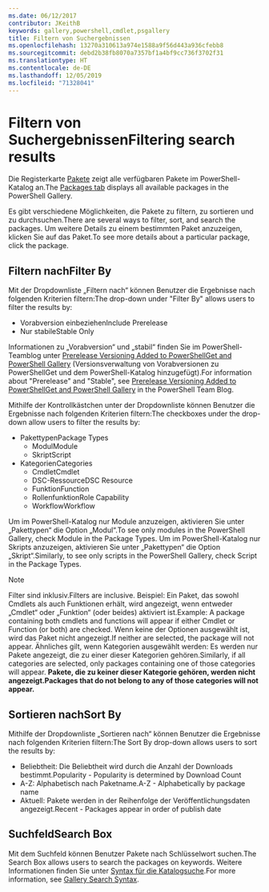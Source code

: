 ```yaml
---
ms.date: 06/12/2017
contributor: JKeithB
keywords: gallery,powershell,cmdlet,psgallery
title: Filtern von Suchergebnissen
ms.openlocfilehash: 13270a310613a974e1588a9f56d443a936cfebb8
ms.sourcegitcommit: debd2b38fb8070a7357bf1a4bf9cc736f3702f31
ms.translationtype: HT
ms.contentlocale: de-DE
ms.lasthandoff: 12/05/2019
ms.locfileid: "71328041"
---
```

# <a name="filtering-search-results"></a><span data-ttu-id="0c3dc-103">Filtern von Suchergebnissen</span><span class="sxs-lookup"><span data-stu-id="0c3dc-103">Filtering search results</span></span>

<span data-ttu-id="0c3dc-104">Die Registerkarte [Pakete](https://www.powershellgallery.com/packages) zeigt alle verfügbaren Pakete im PowerShell-Katalog an.</span><span class="sxs-lookup"><span data-stu-id="0c3dc-104">The [Packages tab](https://www.powershellgallery.com/packages) displays all available packages in the PowerShell Gallery.</span></span>

<span data-ttu-id="0c3dc-105">Es gibt verschiedene Möglichkeiten, die Pakete zu filtern, zu sortieren und zu durchsuchen.</span><span class="sxs-lookup"><span data-stu-id="0c3dc-105">There are several ways to filter, sort, and search the packages.</span></span>
<span data-ttu-id="0c3dc-106">Um weitere Details zu einem bestimmten Paket anzuzeigen, klicken Sie auf das Paket.</span><span class="sxs-lookup"><span data-stu-id="0c3dc-106">To see more details about a particular package, click the package.</span></span>

## <a name="filter-by"></a><span data-ttu-id="0c3dc-107">Filtern nach</span><span class="sxs-lookup"><span data-stu-id="0c3dc-107">Filter By</span></span>

<span data-ttu-id="0c3dc-108">Mit der Dropdownliste „Filtern nach“ können Benutzer die Ergebnisse nach folgenden Kriterien filtern:</span><span class="sxs-lookup"><span data-stu-id="0c3dc-108">The drop-down under "Filter By" allows users to filter the results by:</span></span>
- <span data-ttu-id="0c3dc-109">Vorabversion einbeziehen</span><span class="sxs-lookup"><span data-stu-id="0c3dc-109">Include Prerelease</span></span>
- <span data-ttu-id="0c3dc-110">Nur stabile</span><span class="sxs-lookup"><span data-stu-id="0c3dc-110">Stable Only</span></span>

<span data-ttu-id="0c3dc-111">Informationen zu „Vorabversion“ und „stabil“ finden Sie im PowerShell-Teamblog unter [Prerelease Versioning Added to PowerShellGet and PowerShell Gallery](https://blogs.msdn.microsoft.com/powershell/2017/12/05/prerelease-versioning-added-to-powershellget-and-powershell-gallery/) (Versionsverwaltung von Vorabversionen zu PowerShellGet und dem PowerShell-Katalog hinzugefügt).</span><span class="sxs-lookup"><span data-stu-id="0c3dc-111">For information about "Prerelease" and "Stable", see [Prerelease Versioning Added to PowerShellGet and PowerShell Gallery](https://blogs.msdn.microsoft.com/powershell/2017/12/05/prerelease-versioning-added-to-powershellget-and-powershell-gallery/) in the PowerShell Team Blog.</span></span>

<span data-ttu-id="0c3dc-112">Mithilfe der Kontrollkästchen unter der Dropdownliste können Benutzer die Ergebnisse nach folgenden Kriterien filtern:</span><span class="sxs-lookup"><span data-stu-id="0c3dc-112">The checkboxes under the drop-down allow users to filter the results by:</span></span>
- <span data-ttu-id="0c3dc-113">Pakettypen</span><span class="sxs-lookup"><span data-stu-id="0c3dc-113">Package Types</span></span>
  - <span data-ttu-id="0c3dc-114">Modul</span><span class="sxs-lookup"><span data-stu-id="0c3dc-114">Module</span></span>
  - <span data-ttu-id="0c3dc-115">Skript</span><span class="sxs-lookup"><span data-stu-id="0c3dc-115">Script</span></span>
- <span data-ttu-id="0c3dc-116">Kategorien</span><span class="sxs-lookup"><span data-stu-id="0c3dc-116">Categories</span></span>
  - <span data-ttu-id="0c3dc-117">Cmdlet</span><span class="sxs-lookup"><span data-stu-id="0c3dc-117">Cmdlet</span></span>
  - <span data-ttu-id="0c3dc-118">DSC-Ressource</span><span class="sxs-lookup"><span data-stu-id="0c3dc-118">DSC Resource</span></span>
  - <span data-ttu-id="0c3dc-119">Funktion</span><span class="sxs-lookup"><span data-stu-id="0c3dc-119">Function</span></span>
  - <span data-ttu-id="0c3dc-120">Rollenfunktion</span><span class="sxs-lookup"><span data-stu-id="0c3dc-120">Role Capability</span></span>
  - <span data-ttu-id="0c3dc-121">Workflow</span><span class="sxs-lookup"><span data-stu-id="0c3dc-121">Workflow</span></span>

<span data-ttu-id="0c3dc-122">Um im PowerShell-Katalog nur Module anzuzeigen, aktivieren Sie unter „Pakettypen“ die Option „Modul“.</span><span class="sxs-lookup"><span data-stu-id="0c3dc-122">To see only modules in the PowerShell Gallery, check Module in the Package Types.</span></span>
<span data-ttu-id="0c3dc-123">Um im PowerShell-Katalog nur Skripts anzuzeigen, aktivieren Sie unter „Pakettypen“ die Option „Skript“.</span><span class="sxs-lookup"><span data-stu-id="0c3dc-123">Similarly, to see only scripts in the PowerShell Gallery, check Script in the Package Types.</span></span>

> [!NOTE]
> <span data-ttu-id="0c3dc-124">Filter sind inklusiv.</span><span class="sxs-lookup"><span data-stu-id="0c3dc-124">Filters are inclusive.</span></span>
> <span data-ttu-id="0c3dc-125">Beispiel: Ein Paket, das sowohl Cmdlets als auch Funktionen erhält, wird angezeigt, wenn entweder „Cmdlet“ oder „Funktion“ (oder beides) aktiviert ist.</span><span class="sxs-lookup"><span data-stu-id="0c3dc-125">Example: A package containing both cmdlets and functions will appear if either Cmdlet or Function (or both) are checked.</span></span>
> <span data-ttu-id="0c3dc-126">Wenn keine der Optionen ausgewählt ist, wird das Paket nicht angezeigt.</span><span class="sxs-lookup"><span data-stu-id="0c3dc-126">If neither are selected, the package will not appear.</span></span>
> <span data-ttu-id="0c3dc-127">Ähnliches gilt, wenn Kategorien ausgewählt werden: Es werden nur Pakete angezeigt, die zu einer dieser Kategorien gehören.</span><span class="sxs-lookup"><span data-stu-id="0c3dc-127">Similarly, if all categories are selected, only packages containing one of those categories will appear.</span></span>
> <span data-ttu-id="0c3dc-128">**Pakete, die zu keiner dieser Kategorie gehören, werden nicht angezeigt.**</span><span class="sxs-lookup"><span data-stu-id="0c3dc-128">**Packages that do not belong to any of those categories will not appear.**</span></span>

## <a name="sort-by"></a><span data-ttu-id="0c3dc-129">Sortieren nach</span><span class="sxs-lookup"><span data-stu-id="0c3dc-129">Sort By</span></span>

<span data-ttu-id="0c3dc-130">Mithilfe der Dropdownliste „Sortieren nach“ können Benutzer die Ergebnisse nach folgenden Kriterien filtern:</span><span class="sxs-lookup"><span data-stu-id="0c3dc-130">The Sort By drop-down allows users to sort the results by:</span></span>
- <span data-ttu-id="0c3dc-131">Beliebtheit: Die Beliebtheit wird durch die Anzahl der Downloads bestimmt.</span><span class="sxs-lookup"><span data-stu-id="0c3dc-131">Popularity - Popularity is determined by Download Count</span></span>
- <span data-ttu-id="0c3dc-132">A-Z: Alphabetisch nach Paketname.</span><span class="sxs-lookup"><span data-stu-id="0c3dc-132">A-Z - Alphabetically by package name</span></span>
- <span data-ttu-id="0c3dc-133">Aktuell: Pakete werden in der Reihenfolge der Veröffentlichungsdaten angezeigt.</span><span class="sxs-lookup"><span data-stu-id="0c3dc-133">Recent - Packages appear in order of publish date</span></span>

## <a name="search-box"></a><span data-ttu-id="0c3dc-134">Suchfeld</span><span class="sxs-lookup"><span data-stu-id="0c3dc-134">Search Box</span></span>

<span data-ttu-id="0c3dc-135">Mit dem Suchfeld können Benutzer Pakete nach Schlüsselwort suchen.</span><span class="sxs-lookup"><span data-stu-id="0c3dc-135">The Search Box allows users to search the packages on keywords.</span></span>
<span data-ttu-id="0c3dc-136">Weitere Informationen finden Sie unter [Syntax für die Katalogsuche](search-syntax.md).</span><span class="sxs-lookup"><span data-stu-id="0c3dc-136">For more information, see [Gallery Search Syntax](search-syntax.md).</span></span>
